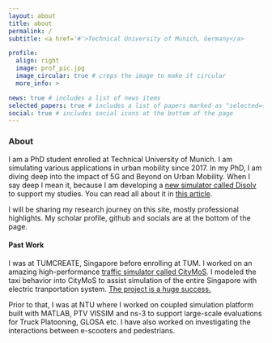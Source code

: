 ```yaml
---
layout: about
title: about
permalink: /
subtitle: <a href='#'>Technical University of Munich, Germany</a>

profile:
  align: right
  image: prof_pic.jpg
  image_circular: true # crops the image to make it circular
  more_info: >

news: true # includes a list of news items
selected_papers: true # includes a list of papers marked as "selected={true}"
social: true # includes social icons at the bottom of the page
---
```


### About

I am a PhD student enrolled at Technical University of Munich. I am simulating various applications in urban mobility since 2017. In my PhD, I am diving deep into the impact of 5G and Beyond on Urban Mobility. When I say deep I mean it, because I am developing a [new simulator called Disolv](https://disolv.dev) to support my studies. You can read all about it in [this article](https://doi.org/10.1145/3615979.3656062).

I will be sharing my research journey on this site, mostly professional highlights. My scholar profile, github and socials are at the bottom of the page.

#### Past Work

I was at TUMCREATE, Singapore before enrolling at TUM. I worked on an amazing high-performance [traffic simulator called CityMoS](https://citymos.net). I modeled the taxi behavior into CityMoS to assist simulation of the entire Singapore with electric tranportation system. [The project is a huge success.](https://www.tum-create.edu.sg/news/tumcreate-researchers-recognised-contributions-singapores-2040-vision-all-vehicles-run-cleaner)

Prior to that, I was at NTU where I worked on coupled simulation platform built with MATLAB, PTV VISSIM and ns-3 to support large-scale evaluations for Truck Platooning, GLOSA etc. I have also worked on investigating the interactions between e-scooters and pedestrians.
